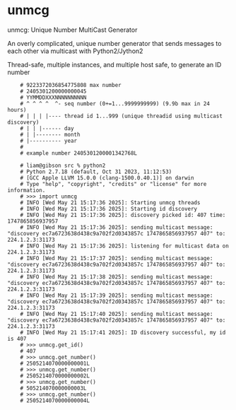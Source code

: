 # unmcg

unmcg: Unique Number MultiCast Generator

An overly complicated, unique number generator that sends messages to each other via multicast with Python2/Jython2

Thread-safe, multiple instances, and multiple host safe, to generate an ID number

        # 9223372036854775808 max number
        # 2405301200000000045
        # YYMMDDXXXNNNNNNNNNN
        # ^ ^ ^ ^  ^- seq number (0+=1...9999999999) (9.9b max in 24 hours)
        # | | | |---- thread id 1...999 (unique threadid using multicast discovery)
        # | | |------ day
        # | |-------- month
        # |---------- year  
        #
        # example number 2405301200001342768L

        # liam@gibson src % python2
        # Python 2.7.18 (default, Oct 31 2023, 11:12:53) 
        # [GCC Apple LLVM 15.0.0 (clang-1500.0.40.1)] on darwin
        # Type "help", "copyright", "credits" or "license" for more information.
        # >>> import unmcg
        # INFO [Wed May 21 15:17:36 2025]: Starting unmcg threads
        # INFO [Wed May 21 15:17:36 2025]: Starting id discovery
        # INFO [Wed May 21 15:17:36 2025]: discovery picked id: 407 time: 1747865856937957
        # INFO [Wed May 21 15:17:36 2025]: sending multicast message: "discovery ec7a6723638d438c9a702f2d0343857c 1747865856937957 407" to: 224.1.2.3:31173
        # INFO [Wed May 21 15:17:36 2025]: listening for multicast data on 224.1.2.3:31173
        # INFO [Wed May 21 15:17:37 2025]: sending multicast message: "discovery ec7a6723638d438c9a702f2d0343857c 1747865856937957 407" to: 224.1.2.3:31173
        # INFO [Wed May 21 15:17:38 2025]: sending multicast message: "discovery ec7a6723638d438c9a702f2d0343857c 1747865856937957 407" to: 224.1.2.3:31173
        # INFO [Wed May 21 15:17:39 2025]: sending multicast message: "discovery ec7a6723638d438c9a702f2d0343857c 1747865856937957 407" to: 224.1.2.3:31173
        # INFO [Wed May 21 15:17:40 2025]: sending multicast message: "discovery ec7a6723638d438c9a702f2d0343857c 1747865856937957 407" to: 224.1.2.3:31173
        # INFO [Wed May 21 15:17:41 2025]: ID discovery successful, my id is 407
        # >>> unmcg.get_id()
        # 407
        # >>> unmcg.get_number()
        # 2505214070000000001L
        # >>> unmcg.get_number()
        # 2505214070000000002L
        # >>> unmcg.get_number()
        # 505214070000000003L
        # >>> unmcg.get_number()
        # 2505214070000000004L
